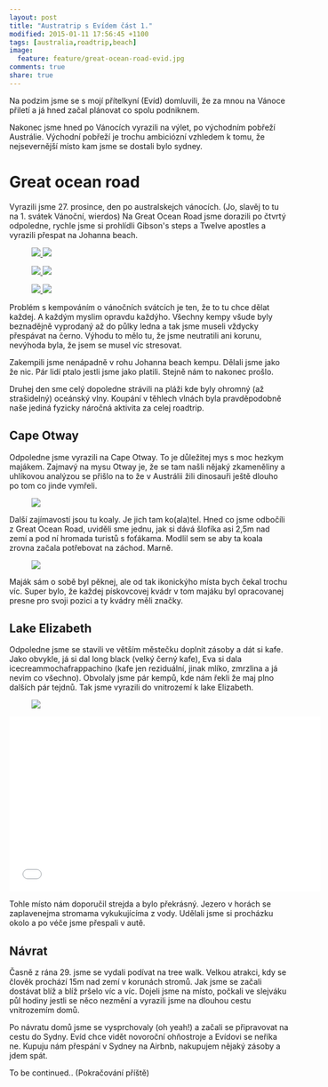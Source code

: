 ```yaml
---
layout: post
title: "Austratrip s Evídem část 1."
modified: 2015-01-11 17:56:45 +1100
tags: [australia,roadtrip,beach]
image:
  feature: feature/great-ocean-road-evid.jpg
comments: true
share: true
---
```

Na podzim jsme se s mojí přítelkyní (Evíd) domluvili, že za mnou na Vánoce přiletí a já hned začal plánovat co spolu podniknem.

Nakonec jsme hned po Vánocích vyrazili na výlet, po východním pobřeží Austrálie. Východní pobřeží je trochu ambiciózní vzhledem k tomu, že nejsevernější místo kam jsme se dostali bylo sydney.

# Great ocean road 
Vyrazili jsme 27. prosince, den po australskejch vánocích. (Jo, slavěj to tu na 1. svátek Vánoční, wierdos) Na Great Ocean Road jsme dorazili po čtvrtý odpoledne, rychle jsme si prohlídli Gibson's steps a Twelve apostles a vyrazili přespat na Johanna beach.

<figure class="half">
<a href="/images/photos/original/gibson-steps.jpg">
<img src="/images/photos/medium/gibson-steps.jpg"/>
</a>
<a href="/images/photos/original/evid-12-apostols.jpg">
<img src="/images/photos/medium/evid-12-apostols.jpg"/>
</a>
</figure>

<figure class="half">
<a href="/images/photos/original/12-apostols-a.jpg">
<img src="/images/photos/medium/12-apostols-a.jpg"/>
</a>
<a href="/images/photos/original/12-apostols.jpg">
<img src="/images/photos/medium/12-apostols.jpg"/>
</a>
</figure>

<figure class="half">
<a href="/images/photos/original/evid-12-apostols-a.jpg">
<img src="/images/photos/medium/evid-12-apostols-a.jpg"/>
</a>
<a href="/images/photos/original/me-12-apostols.jpg">
<img src="/images/photos/medium/me-12-apostols.jpg"/>
</a>
</figure>
Problém s kempováním o vánočních svátcích je ten, že to tu chce dělat každej. A každým myslim opravdu každýho. Všechny kempy všude byly beznadějně vyprodaný až do půlky ledna a tak jsme museli vždycky přespávat na černo. Výhodu to mělo tu, že jsme neutratili ani korunu, nevýhoda byla, že jsem se musel víc stresovat.


Zakempili jsme nenápadně v rohu Johanna beach kempu. Dělali jsme jako že nic. Pár lidí ptalo jestli jsme jako platili. Stejně nám to nakonec prošlo.

Druhej den sme celý dopoledne strávili na pláži kde byly ohromný (až strašidelný) oceánský vlny. Koupání v těhlech vlnách byla pravděpodobně naše jediná fyzicky náročná aktivita za celej roadtrip.

## Cape Otway
Odpoledne jsme vyrazili na Cape Otway. To je důležitej mys s moc hezkym majákem. Zajmavý na mysu Otway je, že se tam našli nějaký zkameněliny a uhlíkovou analýzou se přišlo na to že v Austrálii žili dinosauři ještě dlouho po tom co jinde vymřeli.

<figure>
<a href="/images/photos/original/koala.jpg">
<img src="/images/photos/medium/koala.jpg"/>
</a>
</figure>

Další zajímavostí jsou tu koaly. Je jich tam ko(ala)tel. Hned co jsme odbočíli z Great Ocean Road, uviděli sme jednu, jak si dává šlofíka asi 2,5m nad zemí a pod ní hromada turistů s foťákama. Modlil sem se aby ta koala zrovna začala potřebovat na záchod. Marně.

<figure>
<a href="/images/photos/original/cape-otway.jpg">
<img src="/images/photos/medium/cape-otway.jpg"/>
</a>
</figure>

Maják sám o sobě byl pěknej, ale od tak ikonickýho místa bych čekal trochu víc. Super bylo, že každej pískovcovej kvádr v tom majáku byl opracovanej presne pro svoji pozici a ty kvádry měli značky.

## Lake Elizabeth
Odpoledne jsme se stavili ve větším městečku doplnit zásoby a dát si kafe. Jako obvykle, já si dal long black (velký černý kafe), Eva si dala icecreammochafrappachino (kafe jen reziduální, jinak mlíko, zmrzlina a já nevim co všechno). Obvolaly jsme pár kempů, kde nám řekli že maj plno dalších pár tejdnů. Tak jsme vyrazili do vnitrozemí k lake Elizabeth.

<figure>
<a href="/images/photos/original/koala-elizabeth.jpg">
<img src="/images/photos/medium/koala-elizabeth.jpg"/>
</a>
</figure>

<iframe width="560" height="315" src="//www.youtube.com/embed/UpBMJuxVtbQ" frameborder="0"> </iframe>

Tohle místo nám doporučil strejda a bylo překrásný. Jezero v horách se zaplavenejma stromama vykukujícíma z vody. Udělali jsme si procházku okolo a po véče jsme přespali v autě.

## Návrat
 Časně z rána 29. jsme se vydali podívat na tree walk. Velkou atrakci, kdy se člověk prochází 15m nad zemí v korunách stromů. Jak jsme se začali dostávat blíž a blíž pršelo víc a víc. Dojeli jsme na místo, počkali ve slejváku půl hodiny jestli se něco nezmění a vyrazili jsme na dlouhou cestu vnitrozemím domů.

 Po návratu domů jsme se vysprchovaly (oh yeah!) a začali se připravovat na cestu do Sydny. Evíd chce vidět novoroční ohňostroje a Evídovi se neříka ne. Kupuju nám přespání v Sydney na Airbnb, nakupujem nějaký zásoby a jdem spát.

 To be continued.. (Pokračování příště)